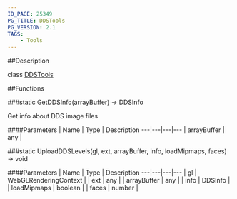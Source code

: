 ```yaml
---
ID_PAGE: 25349
PG_TITLE: DDSTools
PG_VERSION: 2.1
TAGS:
    - Tools
---
```

##Description

class [DDSTools](/classes/2.2-alpha/DDSTools)



##Functions

###static GetDDSInfo(arrayBuffer) &rarr; DDSInfo

Get info about DDS image files

####Parameters
 | Name | Type | Description
---|---|---|---
 | arrayBuffer | any | 

###static UploadDDSLevels(gl, ext, arrayBuffer, info, loadMipmaps, faces) &rarr; void



####Parameters
 | Name | Type | Description
---|---|---|---
 | gl | WebGLRenderingContext | 
 | ext | any | 
 | arrayBuffer | any | 
 | info | DDSInfo | 
 | loadMipmaps | boolean | 
 | faces | number | 

